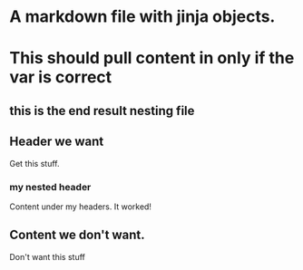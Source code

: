 # A markdown file with jinja objects.


# This should pull content in only if the var is correct
## this is the end result nesting file

## Header we want

Get this stuff.

### my nested header

Content under my headers. It worked!

## Content we don't want.

Don't want this stuff